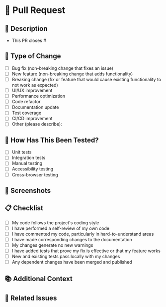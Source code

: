 # 🚀 Pull Request

## 📝 Description

<!-- A clear and concise description of what this PR does -->

-   This PR closes #<PR-NUMBER>

## 🔄 Type of Change

<!-- Please delete options that are not relevant -->

-   [ ] Bug fix (non-breaking change that fixes an issue)
-   [ ] New feature (non-breaking change that adds functionality)
-   [ ] Breaking change (fix or feature that would cause existing functionality to not work as expected)
-   [ ] UI/UX improvement
-   [ ] Performance optimization
-   [ ] Code refactor
-   [ ] Documentation update
-   [ ] Test coverage
-   [ ] CI/CD improvement
-   [ ] Other (please describe):

## 🧪 How Has This Been Tested?

<!-- Please describe the tests that you ran to verify your changes -->

-   [ ] Unit tests
-   [ ] Integration tests
-   [ ] Manual testing
-   [ ] Accessibility testing
-   [ ] Cross-browser testing

## 📸 Screenshots

<!-- If applicable, add screenshots to help explain your changes -->

## 📋 Checklist

<!-- Please check all items that apply -->

-   [ ] My code follows the project's coding style
-   [ ] I have performed a self-review of my own code
-   [ ] I have commented my code, particularly in hard-to-understand areas
-   [ ] I have made corresponding changes to the documentation
-   [ ] My changes generate no new warnings
-   [ ] I have added tests that prove my fix is effective or that my feature works
-   [ ] New and existing tests pass locally with my changes
-   [ ] Any dependent changes have been merged and published

## 📚 Additional Context

<!-- Add any other context about the PR here -->

## 🔗 Related Issues

<!-- Link related issues below. E.g., "Closes #123, Fixes #456" -->
